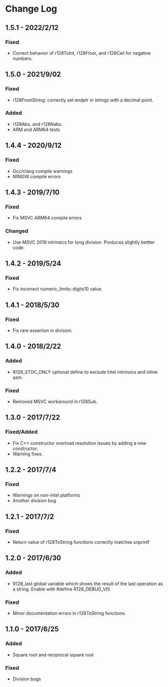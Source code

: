 # Change Log

## 1.5.1 - 2022/2/12
### Fixed
* Correct behavior of r128ToInt, r128Floor, and r128Ceil for negative numbers.

## 1.5.0 - 2021/9/02
### Fixed
* r128FromString: correctly set endptr in strings with a decimal point.
### Added
* r128Abs, and r128Nabs.
* ARM and ARM64 tests

## 1.4.4 - 2020/9/12
### Fixed
* Gcc/clang compile warnings
* MINGW compile errors

## 1.4.3 - 2019/7/10
### Fixed
* Fix MSVC ARM64 compile errors
### Changed
* Use MSVC 2019 intrinsics for long division. Produces slightly bettter code.

## 1.4.2 - 2019/5/24
### Fixed
* Fix incorrect numeric_limits::digits10 value.

## 1.4.1 - 2018/5/30
### Fixed
* Fix rare assertion in division.

## 1.4.0 - 2018/2/22
### Added
* R128_STDC_ONLY optional define to exclude Intel intrinsics and inline asm.
### Fixed
* Removed MSVC workaround in r128Sub.

## 1.3.0 - 2017/7/22
### Fixed/Added
* Fix C++ constructor overload resolution issues by adding a new constructor.
* Warning fixes.

## 1.2.2 - 2017/7/4
### Fixed
* Warnings on non-intel platforms
* Another division bug

## 1.2.1 - 2017/7/2
### Fixed
* Return value of r128ToString functions correctly matches snprintf

## 1.2.0 - 2017/6/30
### Added
* R128_last global variable which shows the result of the last operation as a
  string. Enable with #define R128_DEBUG_VIS

### Fixed
* Minor documentation errors in r128ToString functions.

## 1.1.0 - 2017/6/25
### Added
* Square root and reciprocal square root

### Fixed
* Division bugs
